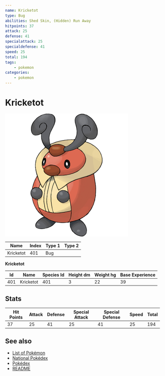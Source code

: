 ```yaml
---
name: Kricketot
type: Bug
abilities: Shed Skin, (Hidden) Run Away
hitpoints: 37
attack: 25
defense: 41
specialattack: 25
specialdefense: 41
speed: 25
total: 194
tags:
    - pokemon
categories:
    - pokemon
---
```


# Kricketot


![Kricketot](images/401.png)

| **Name** | **Index** | **Type 1** | **Type 2** |
|----|----|----|----|
| Kricketot | 401 | Bug  |  |

**Kricketot** 




| **Id** | **Name** | **Species Id** | **Height dm** | **Weight hg** | **Base Experience** |
|--------|----------|----------------|------------|------------|---------------------|
| 401 | Kricketot | 401 | 3 | 22 | 39 |



## Stats

| **Hit Points** | **Attack** | **Defense** | **Special Attack** | **Special Defense** | **Speed** | **Total** |
|----------------|------------|-------------|--------------------|---------------------|-----------|-----------|
| 37 | 25 | 41 | 25 | 41 | 25 | 194 |

## See also

- [List of Pokémon](../pokemon.md)
- [National Pokédex](../national_pokedex.md)
- [Pokédex](../pokedex.md)
- [README](../README.md)
